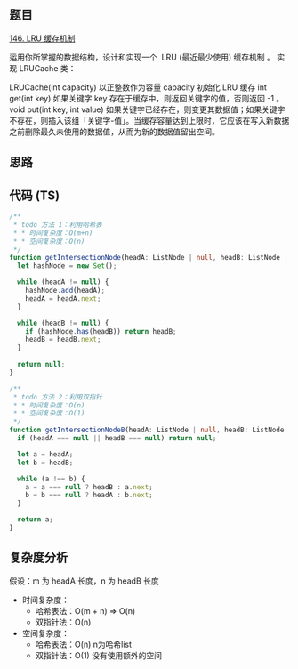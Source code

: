 ## 题目
[146. LRU 缓存机制](https://leetcode-cn.com/problems/lru-cache/)

运用你所掌握的数据结构，设计和实现一个  LRU (最近最少使用) 缓存机制 。
实现 LRUCache 类：

LRUCache(int capacity) 以正整数作为容量 capacity 初始化 LRU 缓存
int get(int key) 如果关键字 key 存在于缓存中，则返回关键字的值，否则返回 -1 。
void put(int key, int value) 如果关键字已经存在，则变更其数据值；如果关键字不存在，则插入该组「关键字-值」。当缓存容量达到上限时，它应该在写入新数据之前删除最久未使用的数据值，从而为新的数据值留出空间。

## 思路



## 代码 (TS)

```TypeScript
/**
 * todo 方法 1：利用哈希表
 * * 时间复杂度：O(m+n)
 * * 空间复杂度：O(n)
 */ 
function getIntersectionNode(headA: ListNode | null, headB: ListNode | null): ListNode | null {
  let hashNode = new Set();

  while (headA != null) {
    hashNode.add(headA);
    headA = headA.next;
  }

  while (headB != null) {
    if (hashNode.has(headB)) return headB;
    headB = headB.next;
  }
  
  return null;
}

/**
 * todo 方法 2：利用双指针
 * * 时间复杂度：O(n)
 * * 空间复杂度：O(1)
 */
function getIntersectionNodeB(headA: ListNode | null, headB: ListNode | null): ListNode | null {
  if (headA === null || headB === null) return null;

  let a = headA;
  let b = headB;

  while (a !== b) {
    a = a === null ? headB : a.next;
    b = b === null ? headA : b.next;
  }

  return a;
}
```

## 复杂度分析

假设：m 为 headA 长度，n 为 headB 长度

* 时间复杂度：
  * 哈希表法：O(m + n) => O(n)
  * 双指针法：O(n)
* 空间复杂度：
  * 哈希表法：O(n) n为哈希list
  * 双指针法：O(1) 没有使用额外的空间